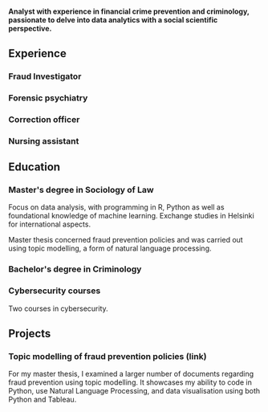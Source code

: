 #### Analyst with experience in financial crime prevention and criminology, passionate to delve into data analytics with a social scientific perspective. 

## Experience
### Fraud Investigator

### Forensic psychiatry

### Correction officer

### Nursing assistant



## Education

### Master's degree in Sociology of Law
Focus on data analysis, with programming in R, Python as well as foundational knowledge of machine learning. Exchange studies in Helsinki for international aspects.

Master thesis concerned fraud prevention policies and was carried out using topic modelling, a form of natural language processing. 

### Bachelor's degree in Criminology

### Cybersecurity courses
Two courses in cybersecurity. 

## Projects
### Topic modelling of fraud prevention policies (link)
For my master thesis, I examined a larger number of documents regarding fraud prevention using topic modelling. It showcases my ability to code in Python, use Natural Language Processing, and data visualisation using both Python and Tableau. 
